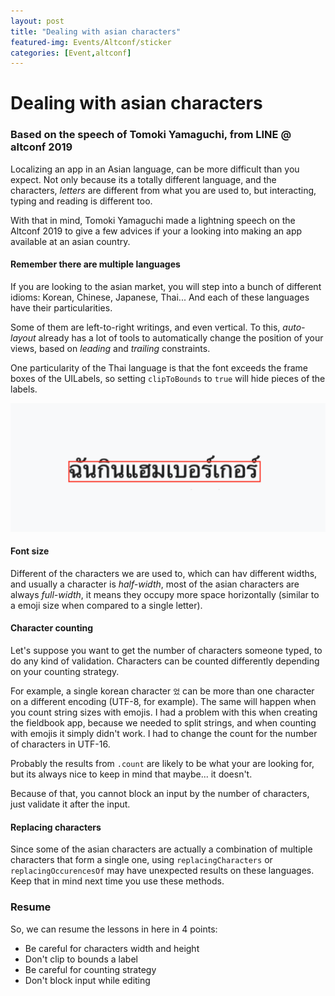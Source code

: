 ```yaml
---
layout: post
title: "Dealing with asian characters"
featured-img: Events/Altconf/sticker
categories: [Event,altconf]
---
```


# Dealing with asian characters
### Based on the speech of Tomoki Yamaguchi, from LINE @ altconf 2019

Localizing an app in an Asian language, can be more difficult than you expect. Not only because its a totally different language, and the characters, _letters_ are different from what you are used to, but interacting, typing and reading is different too.

With that in mind, Tomoki Yamaguchi made a lightning speech on the Altconf 2019 to give a few advices if your a looking into making an app available at an asian country.

#### Remember there are multiple languages

If you are looking to the asian market, you will step into a bunch of different idioms: Korean, Chinese, Japanese, Thai...
And each of these languages have their particularities.

Some of them are left-to-right writings, and even vertical. To this, *auto-layout* already has a lot of tools to automatically change the position of your views, based on *leading* and *trailing* constraints.

One particularity of the Thai language is that the font exceeds the frame boxes of the UILabels, so setting `clipToBounds` to `true` will hide pieces of the labels.

![Thai label example](../assets/img/posts/Events/Altconf/thai.png)

#### Font size

Different of the characters we are used to, which can hav different widths, and usually a character is *half-width*, most of the asian characters are always *full-width*, it means they occupy more space horizontally (similar to a emoji size when compared to a single letter).


#### Character counting

Let's suppose you want to get the number of characters someone typed, to do any kind of validation. Characters can be counted differently depending on your counting strategy.

For example, a single korean character `었` can be more than one character on a different encoding (UTF-8, for example). The same will happen when you count string sizes with emojis. I had a problem with this when creating the fieldbook app, because we needed to split strings, and when counting with emojis it simply didn't work. I had to change the count for the number of characters in UTF-16.

Probably the results from `.count` are likely to be what your are looking for, but its always nice to keep in mind that maybe... it doesn't.

Because of that, you cannot block an input by the number of characters, just validate it after the input.

#### Replacing characters

Since some of the asian characters are actually a combination of multiple characters that form a single one, using `replacingCharacters` or `replacingOccurencesOf` may have unexpected results on these languages. Keep that in mind next time you use these methods.


### Resume
So, we can resume the lessons in here in 4 points:
- Be careful for characters width and height
- Don't clip to bounds a label
- Be careful for counting strategy
- Don't block input while editing
